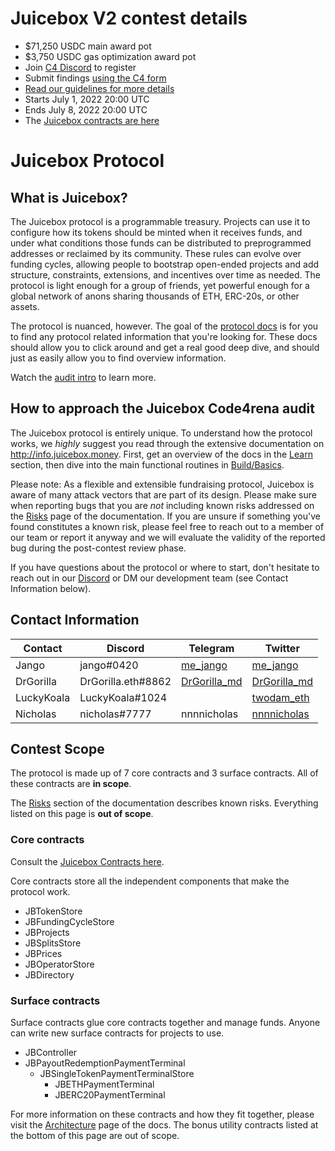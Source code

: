 # Juicebox V2 contest details
- $71,250 USDC main award pot
- $3,750 USDC gas optimization award pot
- Join [C4 Discord](https://discord.gg/code4rena) to register
- Submit findings [using the C4 form](https://code4rena.com/contests/2022-07-juicebox-v2-contest/submit)
- [Read our guidelines for more details](https://docs.code4rena.com/roles/wardens)
- Starts July 1, 2022 20:00 UTC
- Ends July 8, 2022 20:00 UTC
- The [Juicebox contracts are here](https://github.com/jbx-protocol/juice-contracts-v2-code4rena)

# Juicebox Protocol

## What is Juicebox?
The Juicebox protocol is a programmable treasury. Projects can use it to configure how its tokens should be minted when it receives funds, and under what conditions those funds can be distributed to preprogrammed addresses or reclaimed by its community. These rules can evolve over funding cycles, allowing people to bootstrap open-ended projects and add structure, constraints, extensions, and incentives over time as needed. The protocol is light enough for a group of friends, yet powerful enough for a global network of anons sharing thousands of ETH, ERC-20s, or other assets.

The protocol is nuanced, however. The goal of the [protocol docs](https://info.juicebox.money/) is for you to find any protocol related information that you're looking for. These docs should allow you to click around and get a real good deep dive, and should just as easily allow you to find overview information.

Watch the [audit intro](https://youtu.be/FMMuuG-g3Ac) to learn more.

## How to approach the Juicebox Code4rena audit
The Juicebox protocol is entirely unique. To understand how the protocol works, we *highly* suggest you read through the extensive documentation on http://info.juicebox.money. First, get an overview of the docs in the [Learn](https://info.juicebox.money/dev/learn) section, then dive into the main functional routines in [Build/Basics](https://info.juicebox.money/dev/build/basics). 

Please note: As a flexible and extensible fundraising protocol, Juicebox is aware of many attack vectors that are part of its design. Please make sure when reporting bugs that you are *not* including known risks addressed on the [Risks](https://info.juicebox.money/dev/learn/risks) page of the documentation. If you are unsure if something you've found constitutes a known risk, please feel free to reach out to a member of our team or report it anyway and we will evaluate the validity of the reported bug during the post-contest review phase. 

If you have questions about the protocol or where to start, don't hesitate to reach out in our [Discord](https://discord.gg/juicebox) or DM our development team (see Contact Information below).

## Contact Information

| Contact| Discord | Telegram | Twitter|
| -------- | -------- | -------- | -----|
| Jango     | jango#0420     | [me_jango](https://t.me/me_jango)     | [me_jango](https://twitter.com/me_jango/)     |
|DrGorilla | DrGorilla.eth#8862 | [DrGorilla_md](https://t.me/DrGorilla_md) | [DrGorilla_md](https://twitter.com/DrGorilla_md) |
| LuckyKoala | LuckyKoala#1024 | |[twodam_eth](https://twitter.com/twodam_eth/)|
| Nicholas | nicholas#7777 | nnnnicholas | [nnnnicholas](https://twitter.com/nnnnicholas) |

## Contest Scope

The protocol is made up of 7 core contracts and 3 surface contracts. All of these contracts are **in scope**.

The [Risks](https://info.juicebox.money/dev/learn/risks) section of the documentation describes known risks. Everything listed on this page is **out of scope**. 

### Core contracts

Consult the [Juicebox Contracts here](https://github.com/jbx-protocol/juice-contracts-v2-code4rena).

Core contracts store all the independent components that make the protocol work. 

- JBTokenStore
- JBFundingCycleStore
- JBProjects
- JBSplitsStore
- JBPrices
- JBOperatorStore
- JBDirectory

### Surface contracts

Surface contracts glue core contracts together and manage funds. Anyone can write new surface contracts for projects to use.

- JBController
- JBPayoutRedemptionPaymentTerminal
  - JBSingleTokenPaymentTerminalStore
    - JBETHPaymentTerminal
    - JBERC20PaymentTerminal

For more information on these contracts and how they fit together, please visit the [Architecture](https://info.juicebox.money/dev/learn/architecture) page of the docs. The bonus utility contracts listed at the bottom of this page are out of scope.

